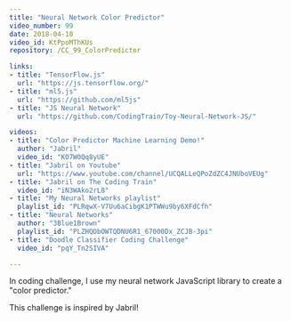 ```yaml
---
title: "Neural Network Color Predictor"
video_number: 99
date: 2018-04-10
video_id: KtPpoMThKUs
repository: /CC_99_ColorPredictor

links:
- title: "TensorFlow.js"
  url: "https://js.tensorflow.org/"
- title: "ml5.js"
  url: "https://github.com/ml5js"
- title: "JS Neural Network"
  url: "https://github.com/CodingTrain/Toy-Neural-Network-JS/"

videos:
- title: "Color Predictor Machine Learning Demo!"
  author: "Jabril"
  video_id: "KO7W0Qq8yUE"
- title: "Jabril on Youtube"
  url: "https://www.youtube.com/channel/UCQALLeQPoZdZC4JNUboVEUg"
- title: "Jabril on The Coding Train"
  video_id: "iN3WAko2rL8"
- title: "My Neural Networks playlist"
  playlist_id: "PLRqwX-V7Uu6aCibgK1PTWWu9by6XFdCfh"
- title: "Neural Networks"
  author: "3Blue1Brown"
  playlist_id: "PLZHQObOWTQDNU6R1_67000Dx_ZCJB-3pi"
- title: "Doodle Classifier Coding Challenge"
  video_id: "pqY_Tn2SIVA"

---
```


In coding challenge, I use my neural network JavaScript library to create a "color predictor."

This challenge is inspired by Jabril!
